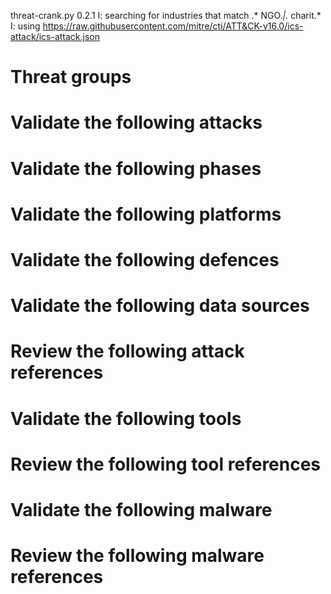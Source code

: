 threat-crank.py 0.2.1
I: searching for industries that match .* NGO.*|.* charit.*
I: using https://raw.githubusercontent.com/mitre/cti/ATT&CK-v16.0/ics-attack/ics-attack.json
# Threat groups


# Validate the following attacks


# Validate the following phases


# Validate the following platforms


# Validate the following defences


# Validate the following data sources


# Review the following attack references


# Validate the following tools


# Review the following tool references


# Validate the following malware


# Review the following malware references


